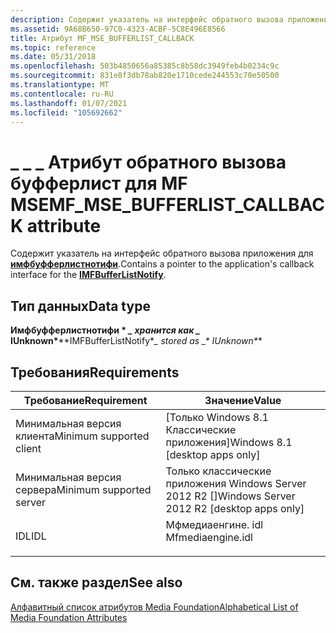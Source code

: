 ```yaml
---
description: Содержит указатель на интерфейс обратного вызова приложений для Имфбуфферлистнотифи.
ms.assetid: 9A68B650-97C0-4323-ACBF-5C8E496E8566
title: Атрибут MF_MSE_BUFFERLIST_CALLBACK
ms.topic: reference
ms.date: 05/31/2018
ms.openlocfilehash: 503b4850656a85385c8b58dc3949feb4b0234c9c
ms.sourcegitcommit: 831e8f3db78ab820e1710cede244553c70e50500
ms.translationtype: MT
ms.contentlocale: ru-RU
ms.lasthandoff: 01/07/2021
ms.locfileid: "105692662"
---
```

# <a name="mf_mse_bufferlist_callback-attribute"></a><span data-ttu-id="796fc-103">\_ \_ \_ Атрибут обратного вызова буфферлист для MF MSE</span><span class="sxs-lookup"><span data-stu-id="796fc-103">MF\_MSE\_BUFFERLIST\_CALLBACK attribute</span></span>

<span data-ttu-id="796fc-104">Содержит указатель на интерфейс обратного вызова приложения для [**имфбуфферлистнотифи**](/windows/desktop/api/mfmediaengine/nn-mfmediaengine-imfbufferlistnotify).</span><span class="sxs-lookup"><span data-stu-id="796fc-104">Contains a pointer to the application's callback interface for the [**IMFBufferListNotify**](/windows/desktop/api/mfmediaengine/nn-mfmediaengine-imfbufferlistnotify).</span></span>

## <a name="data-type"></a><span data-ttu-id="796fc-105">Тип данных</span><span class="sxs-lookup"><span data-stu-id="796fc-105">Data type</span></span>

<span data-ttu-id="796fc-106">**Имфбуфферлистнотифи \* *_ хранится как _* IUnknown\***</span><span class="sxs-lookup"><span data-stu-id="796fc-106">**IMFBufferListNotify\**_ stored as _\* IUnknown\**\*</span></span>

## <a name="requirements"></a><span data-ttu-id="796fc-107">Требования</span><span class="sxs-lookup"><span data-stu-id="796fc-107">Requirements</span></span>



| <span data-ttu-id="796fc-108">Требование</span><span class="sxs-lookup"><span data-stu-id="796fc-108">Requirement</span></span> | <span data-ttu-id="796fc-109">Значение</span><span class="sxs-lookup"><span data-stu-id="796fc-109">Value</span></span> |
|-------------------------------------|----------------------------------------------------------------------------------------------|
| <span data-ttu-id="796fc-110">Минимальная версия клиента</span><span class="sxs-lookup"><span data-stu-id="796fc-110">Minimum supported client</span></span><br/> | <span data-ttu-id="796fc-111">\[Только Windows 8.1 Классические приложения\]</span><span class="sxs-lookup"><span data-stu-id="796fc-111">Windows 8.1 \[desktop apps only\]</span></span><br/>                                                 |
| <span data-ttu-id="796fc-112">Минимальная версия сервера</span><span class="sxs-lookup"><span data-stu-id="796fc-112">Minimum supported server</span></span><br/> | <span data-ttu-id="796fc-113">Только классические приложения Windows Server 2012 R2 \[\]</span><span class="sxs-lookup"><span data-stu-id="796fc-113">Windows Server 2012 R2 \[desktop apps only\]</span></span><br/>                                      |
| <span data-ttu-id="796fc-114">IDL</span><span class="sxs-lookup"><span data-stu-id="796fc-114">IDL</span></span><br/>                      | <dl> <span data-ttu-id="796fc-115"><dt>Мфмедиаенгине. idl</dt></span><span class="sxs-lookup"><span data-stu-id="796fc-115"><dt>Mfmediaengine.idl</dt></span></span> </dl> |



## <a name="see-also"></a><span data-ttu-id="796fc-116">См. также раздел</span><span class="sxs-lookup"><span data-stu-id="796fc-116">See also</span></span>

<dl> <dt>

[<span data-ttu-id="796fc-117">Алфавитный список атрибутов Media Foundation</span><span class="sxs-lookup"><span data-stu-id="796fc-117">Alphabetical List of Media Foundation Attributes</span></span>](alphabetical-list-of-media-foundation-attributes.md)
</dt> </dl>

 

 




